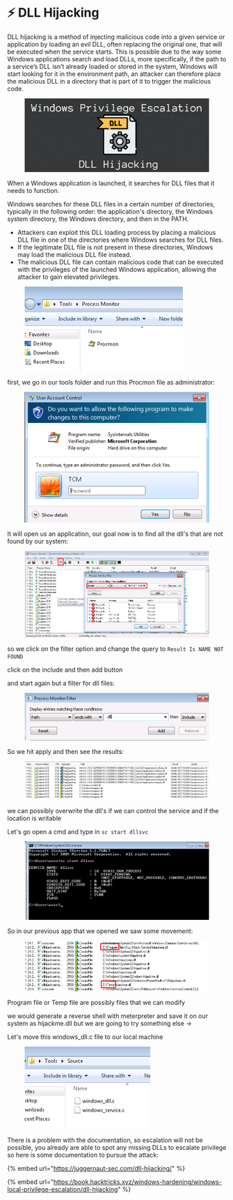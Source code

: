 # ⚡ DLL Hijacking

DLL hijacking is a method of injecting malicious code into a given service or application by loading an evil DLL, often replacing the original one, that will be executed when the service starts. This is possible due to the way some Windows applications search and load DLLs, more specifically, if the path to a service’s DLL isn’t already loaded or stored in the system, Windows will start looking for it in the environment path, an attacker can therefore place the malicious DLL in a directory that is part of it to trigger the malicious code.

<figure><img src="../../../../.gitbook/assets/image (131).png" alt=""><figcaption></figcaption></figure>

When a Windows application is launched, it searches for DLL files that it needs to function.

Windows searches for these DLL files in a certain number of directories, typically in the following order: the application's directory, the Windows system directory, the Windows directory, and then in the PATH.

* Attackers can exploit this DLL loading process by placing a malicious DLL file in one of the directories where Windows searches for DLL files.
* If the legitimate DLL file is not present in these directories, Windows may load the malicious DLL file instead.
* The malicious DLL file can contain malicious code that can be executed with the privileges of the launched Windows application, allowing the attacker to gain elevated privileges.

<figure><img src="../../../../.gitbook/assets/image (132).png" alt=""><figcaption></figcaption></figure>

first, we go in our tools folder and run this Procmon file as administrator:

<figure><img src="../../../../.gitbook/assets/image (133).png" alt=""><figcaption></figcaption></figure>

It will open us an application, our goal now is to find all the dll's that are not found by our system:

<figure><img src="../../../../.gitbook/assets/image (134).png" alt=""><figcaption></figcaption></figure>

so we click on the filter option and change the query to `Result Is NAME NOT FOUND`

click on the include and then add button&#x20;

and start again but a filter for dll files:

<figure><img src="../../../../.gitbook/assets/image (135).png" alt=""><figcaption></figcaption></figure>

So we hit apply and then see the results:

<figure><img src="../../../../.gitbook/assets/image (136).png" alt=""><figcaption></figcaption></figure>

we can possibly overwrite the dll's if we can control the service and if the location is writable&#x20;

Let's go open a cmd and type in `sc start dllsvc`

<figure><img src="../../../../.gitbook/assets/image (137).png" alt=""><figcaption></figcaption></figure>

So in our previous app that we opened we saw some movement:

<figure><img src="../../../../.gitbook/assets/image (138).png" alt=""><figcaption></figcaption></figure>

Program file or Temp file are possibly files that we can modify

we would generate a reverse shell with meterpreter and save it on our system as hijackme.dll but we are going to try something else ->

Let's move this windows\_dll.c file to our local machine

<figure><img src="../../../../.gitbook/assets/image (12) (1) (1) (1) (1) (1) (1) (1) (1) (1) (1) (1) (1) (1).png" alt=""><figcaption></figcaption></figure>

There is a problem with the documentation, so escalation will not be possible, you already are able to spot any missing DLLs to escalate privilege so here is some documentation to pursue the attack:

{% embed url="https://juggernaut-sec.com/dll-hijacking/" %}

{% embed url="https://book.hacktricks.xyz/windows-hardening/windows-local-privilege-escalation/dll-hijacking" %}

